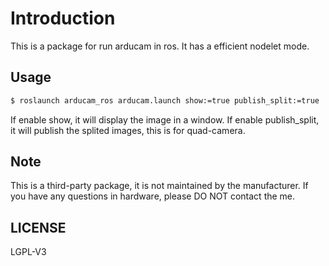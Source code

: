 # Introduction
This is a package for run arducam in ros. It has a efficient nodelet mode.

## Usage
```bash
$ roslaunch arducam_ros arducam.launch show:=true publish_split:=true
```

If enable show, it will display the image in a window.
If enable publish_split, it will publish the splited images, this is for quad-camera.

## Note
This is a third-party package, it is not maintained by the manufacturer. If you have any questions in hardware, please DO NOT contact the me.

## LICENSE
LGPL-V3